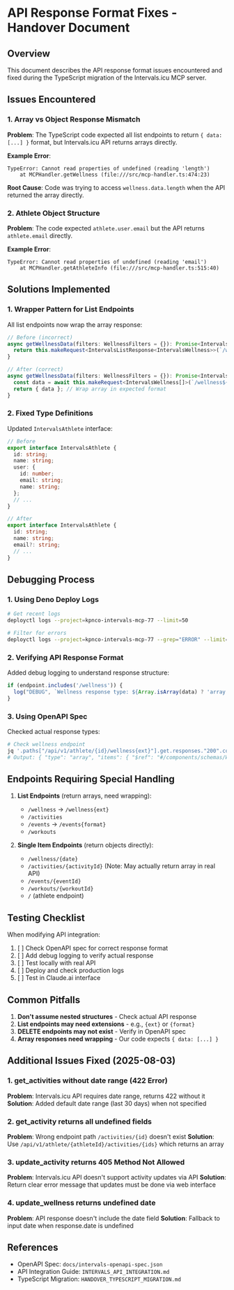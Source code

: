 # API Response Format Fixes - Handover Document

## Overview
This document describes the API response format issues encountered and fixed during the TypeScript migration of the Intervals.icu MCP server.

## Issues Encountered

### 1. Array vs Object Response Mismatch
**Problem**: The TypeScript code expected all list endpoints to return `{ data: [...] }` format, but Intervals.icu API returns arrays directly.

**Example Error**:
```
TypeError: Cannot read properties of undefined (reading 'length')
    at MCPHandler.getWellness (file:///src/mcp-handler.ts:474:23)
```

**Root Cause**: Code was trying to access `wellness.data.length` when the API returned the array directly.

### 2. Athlete Object Structure
**Problem**: The code expected `athlete.user.email` but the API returns `athlete.email` directly.

**Example Error**:
```
TypeError: Cannot read properties of undefined (reading 'email')
    at MCPHandler.getAthleteInfo (file:///src/mcp-handler.ts:515:40)
```

## Solutions Implemented

### 1. Wrapper Pattern for List Endpoints
All list endpoints now wrap the array response:

```typescript
// Before (incorrect)
async getWellnessData(filters: WellnessFilters = {}): Promise<IntervalsListResponse<IntervalsWellness>> {
  return this.makeRequest<IntervalsListResponse<IntervalsWellness>>(`/wellness${query}`);
}

// After (correct)
async getWellnessData(filters: WellnessFilters = {}): Promise<IntervalsListResponse<IntervalsWellness>> {
  const data = await this.makeRequest<IntervalsWellness[]>(`/wellness${query}`);
  return { data }; // Wrap array in expected format
}
```

### 2. Fixed Type Definitions
Updated `IntervalsAthlete` interface:

```typescript
// Before
export interface IntervalsAthlete {
  id: string;
  name: string;
  user: {
    id: number;
    email: string;
    name: string;
  };
  // ...
}

// After
export interface IntervalsAthlete {
  id: string;
  name: string;
  email?: string;
  // ...
}
```

## Debugging Process

### 1. Using Deno Deploy Logs
```bash
# Get recent logs
deployctl logs --project=kpnco-intervals-mcp-77 --limit=50

# Filter for errors
deployctl logs --project=kpnco-intervals-mcp-77 --grep="ERROR" --limit=30
```

### 2. Verifying API Response Format
Added debug logging to understand response structure:
```typescript
if (endpoint.includes('/wellness')) {
  log("DEBUG", `Wellness response type: ${Array.isArray(data) ? 'array' : typeof data}`);
}
```

### 3. Using OpenAPI Spec
Checked actual response types:
```bash
# Check wellness endpoint
jq '.paths["/api/v1/athlete/{id}/wellness{ext}"].get.responses."200".content."*/*".schema' docs/intervals-openapi-spec.json
# Output: { "type": "array", "items": { "$ref": "#/components/schemas/Wellness" } }
```

## Endpoints Requiring Special Handling

1. **List Endpoints** (return arrays, need wrapping):
   - `/wellness` → `/wellness{ext}`
   - `/activities`
   - `/events` → `/events{format}`
   - `/workouts`

2. **Single Item Endpoints** (return objects directly):
   - `/wellness/{date}`
   - `/activities/{activityId}` (Note: May actually return array in real API)
   - `/events/{eventId}`
   - `/workouts/{workoutId}`
   - `/` (athlete endpoint)

## Testing Checklist

When modifying API integration:

1. [ ] Check OpenAPI spec for correct response format
2. [ ] Add debug logging to verify actual response
3. [ ] Test locally with real API
4. [ ] Deploy and check production logs
5. [ ] Test in Claude.ai interface

## Common Pitfalls

1. **Don't assume nested structures** - Check actual API response
2. **List endpoints may need extensions** - e.g., `{ext}` or `{format}`
3. **DELETE endpoints may not exist** - Verify in OpenAPI spec
4. **Array responses need wrapping** - Our code expects `{ data: [...] }`

## Additional Issues Fixed (2025-08-03)

### 1. get_activities without date range (422 Error)
**Problem**: Intervals.icu API requires date range, returns 422 without it
**Solution**: Added default date range (last 30 days) when not specified

### 2. get_activity returns all undefined fields
**Problem**: Wrong endpoint path `/activities/{id}` doesn't exist
**Solution**: Use `/api/v1/athlete/{athleteId}/activities/{ids}` which returns an array

### 3. update_activity returns 405 Method Not Allowed
**Problem**: Intervals.icu API doesn't support activity updates via API
**Solution**: Return clear error message that updates must be done via web interface

### 4. update_wellness returns undefined date
**Problem**: API response doesn't include the date field
**Solution**: Fallback to input date when response.date is undefined

## References

- OpenAPI Spec: `docs/intervals-openapi-spec.json`
- API Integration Guide: `INTERVALS_API_INTEGRATION.md`
- TypeScript Migration: `HANDOVER_TYPESCRIPT_MIGRATION.md`